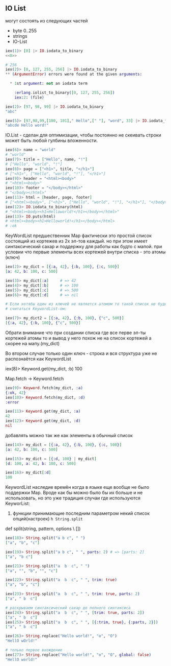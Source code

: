 ## IO List

могут состоять из следующих частей
- byte 0..255
- strings
- IO-List

```elixir
iex(1)> [0] |> IO.iodata_to_binary
<<0>>

# 256
iex(2)> [0, 127, 255, 256] |> IO.iodata_to_binary
** (ArgumentError) errors were found at the given arguments:

  * 1st argument: not an iodata term

    :erlang.iolist_to_binary([0, 127, 255, 256])
    iex:2: (file)

iex(2)> [97, 98, 99] |> IO.iodata_to_binary
"abc"

iex(5)> [97,98,99,[100, 101]," Hello",[" "], "word", 33] |> IO.iodata_to_binary
"abcde Hello word!"
```

IO.List - сделан для оптимизации, чтобы постоянно не скеивать строки
может быть любой гулбины вложенности.

```elixir
iex(6)> name = "world"
# "world"
iex(7)> title = ["Hello", name, "!"]
# ["Hello", "world", "!"]
iex(8)> page = ["<h1>", title, "</h1>"]
# ["<h1>", ["Hello", "world", "!"], "</h1>"]
iex(9)> header = "<html><body>"
# "<html><body>"
iex(10)> footer = "</body></html>"
# "</body></html>"
iex(11)> html = [header, page, footer]
# ["<html><body>", ["<h1>", ["Hello", "world", "!"], "</h1>"], "</body></html>"]
iex(12)> IO.iodata_to_binary(html)
# "<html><body><h1>Helloworld!</h1></body></html>"
iex(13)> IO.puts(html)
# <html><body><h1>Helloworld!</h1></body></html>
# :ok


```

KeyWordList предшественник Map
фактически это простой список состоящий из кортежев из 2х эл-тов каждый.
но при этом имеет синтаксический сахар и поддержку для работы как будто с
мапой. при условии что первые элементы всех кортежей внутри списка - это атомы
(ключ)

```elixir
iex(2)> my_dict = [{:a, 42}, {:b, 100}, {:c, 500}]
[a: 42, b: 100, c: 500]

iex(3)> my_dict[:a]     # => 42
iex(4)> my_dict[:b]     # => 100
iex(5)> my_dict[:c]     # => 500
iex(6)> my_dict[:d]     # => nil

# Если хотябы один из ключей не является атомом то такой список не будет
# считаться KeywordList-ом:

iex(7)> my_dict2 = [{:a, 42}, {:b, 100}, {"c", 500}]
[{:a, 42}, {:b, 100}, {"c", 500}]
```

Обрати внимание что при создании списка где все перве эл-ты кортежей атомы
то и вывод у него похож не на список кортежей а скорее на мапу.(my_dict)

Во втором случае только один ключ - строка и вся структура уже не распознаётся
как KeywordList

iex(8)> Keyword.get(my_dict, :b)
100

Map.fetch -> Keyword.fetch

```elixir
iex(9)> Keyword.fetch(my_dict, :a)
{:ok, 42}
iex(10)> Keyword.fetch(my_dict, :d)
:error

iex(11)> Keyword.get(my_dict, :a)
42
iex(12)> Keyword.get(my_dict, :d)
nil
```

добавлять можно так же как элементы в обычный список
```elixir
iex(14)> my_dict = [{:a, 42}, {:b, 100}, {:c, 500}]
[a: 42, b: 100, c: 500]

iex(15)> my_dict = [{:d, 100} | my_dict]
[d: 100, a: 42, b: 100, c: 500]

iex(16)> my_dict[:d]
100
```

KeywordList наследие времён когда в языке еще вообще не было поддержки Map.
Вроде как бы можно было бы их больше и не использовать, но это уже традиция
случаи где используются KeyworList:

1. функции принимающие последним параметром некий список опций(настроек)
  `h String.split`

def split(string, pattern, options \\ [])

```elixir
iex(18)> String.split("a b c", " ")
["a", "b", "c"]

iex(19)> String.split("a b c", " ", parts: 2) # => [parts: 2]
["a", "b c"]

iex(21)> String.split("a  b  c", " ")
["a", "", "b", "", "c"]

iex(22)> String.split("a  b  c", " ", trim: true)
["a", "b", "c"]

iex(23)> String.split("a  b  c", " ", trim: true, parts: 2)
["a", " b  c"]

# раскрываем синтаксический сахар до полного синтаксиса
iex(24)> String.split("a  b  c", " ", [trim: true, parts: 2])
["a", " b  c"]
iex(25)> String.split("a  b  c", " ", [{:trim, true}, {:parts, 2}])
["a", " b  c"]

iex(26)> String.replace("Hello world!", "o", "O")
"HellO wOrld!"

# только первое вхождение
iex(27)> String.replace("Hello world!", "o", "O", global: false)
"HellO world!"
```
